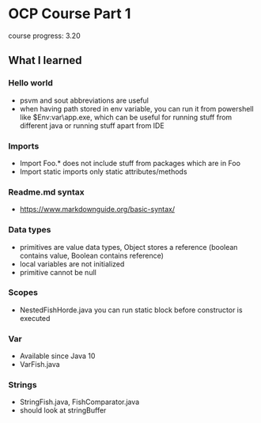# OCP Course Part 1

course progress: 3.20

## What I learned
### Hello world
- psvm and sout abbreviations are useful
- when having path stored in env variable, you can run it from powershell like $Env:var\app.exe, which can be useful for running stuff from different java or running stuff apart from IDE
### Imports
- Import Foo.* does not include stuff from packages which are in Foo
- Import static imports only static attributes/methods
### Readme.md syntax
- https://www.markdownguide.org/basic-syntax/
### Data types
- primitives are value data types, Object stores a reference (boolean contains value, Boolean contains reference)
- local variables are not initialized
- primitive cannot be null
### Scopes
- NestedFishHorde.java you can run static block before constructor is executed
### Var
- Available since Java 10
- VarFish.java
### Strings
- StringFish.java, FishComparator.java
- should look at stringBuffer
